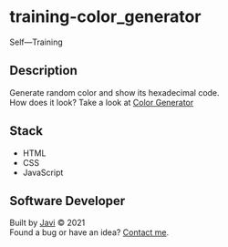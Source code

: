 # training-color_generator
Self―Training

## Description
Generate random color and show its hexadecimal code.  
How does it look? Take a look at [Color Generator](https://javi0b01.github.io/training-color_generator/)

## Stack
- HTML
- CSS
- JavaScript

## Software Developer
Built by [Javi](https://github.com/javi0b01) :copyright: 2021  
Found a bug or have an idea? [Contact me](https://www.linkedin.com/in/javi0b01/).
